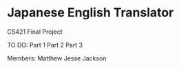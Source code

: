# Japanese English Translator
CS421 Final Project


TO DO:
Part 1
Part 2
Part 3

Members:
Matthew
Jesse
Jackson
